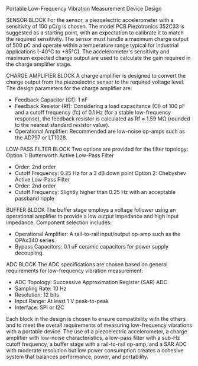 Portable Low-Frequency Vibration Measurement Device Design

SENSOR BLOCK
For the sensor, a piezoelectric accelerometer with a sensitivity of 100 pC/g is chosen. The model PCB Piezotronics 352C33 is suggested as a starting point, with an expectation to calibrate it to match the required sensitivity. The sensor must handle a maximum charge output of 500 pC and operate within a temperature range typical for industrial applications (-40°C to +85°C). The accelerometer's sensitivity and maximum expected charge output are used to calculate the gain required in the charge amplifier stage.

CHARGE AMPLIFIER BLOCK
A charge amplifier is designed to convert the charge output from the piezoelectric sensor to the required voltage level. The design parameters for the charge amplifier are:
- Feedback Capacitor (Cf): 1 nF
- Feedback Resistor (Rf): Considering a load capacitance (Cl) of 100 pF and a cutoff frequency (fc) of 0.1 Hz (for a stable low-frequency response), the feedback resistor is calculated as Rf ≈ 1.59 MΩ (rounded to the nearest standard resistor value).
- Operational Amplifier: Recommended are low-noise op-amps such as the AD797 or LT1028.

LOW-PASS FILTER BLOCK
Two options are provided for the filter topology:
Option 1: Butterworth Active Low-Pass Filter
- Order: 2nd order
- Cutoff Frequency: 0.25 Hz for a 3 dB down point
Option 2: Chebyshev Active Low-Pass Filter
- Order: 2nd order
- Cutoff Frequency: Slightly higher than 0.25 Hz with an acceptable passband ripple

BUFFER BLOCK
The buffer stage employs a voltage follower using an operational amplifier to provide a low output impedance and high input impedance. Component selection includes:
- Operational Amplifier: A rail-to-rail input/output op-amp such as the OPAx340 series.
- Bypass Capacitors: 0.1 uF ceramic capacitors for power supply decoupling.

ADC BLOCK
The ADC specifications are chosen based on general requirements for low-frequency vibration measurement:
- ADC Topology: Successive Approximation Register (SAR) ADC
- Sampling Rate: 10 Hz
- Resolution: 12 bits
- Input Range: At least 1 V peak-to-peak
- Interface: SPI or I2C

Each block in the design is chosen to ensure compatibility with the others and to meet the overall requirements of measuring low-frequency vibrations with a portable device. The use of a piezoelectric accelerometer, a charge amplifier with low-noise characteristics, a low-pass filter with a sub-Hz cutoff frequency, a buffer stage with a rail-to-rail op-amp, and a SAR ADC with moderate resolution but low power consumption creates a cohesive system that balances performance, power, and portability.